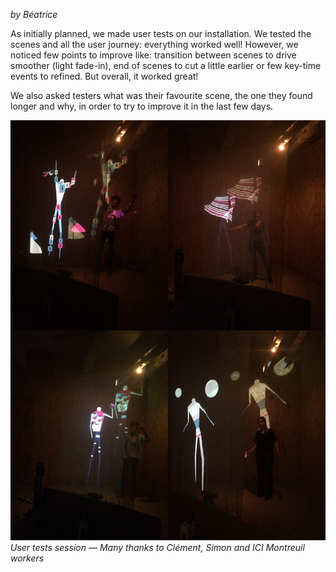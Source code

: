 _by Béatrice_

As initially planned, we made user tests on our installation. We tested the scenes and all the user journey: everything worked well! However, we noticed few points to improve like: transition between scenes to drive smoother (light fade-in), end of scenes to cut a little earlier or few key-time events to refined. But overall, it worked great! 

We also asked testers what was their favourite scene, the one they found longer and why, in order to try to improve it in the last few days. 

![image](../project_images/20140619_user-tests/01.png)
_User tests session — Many thanks to Clément, Simon and ICI Montreuil workers_



